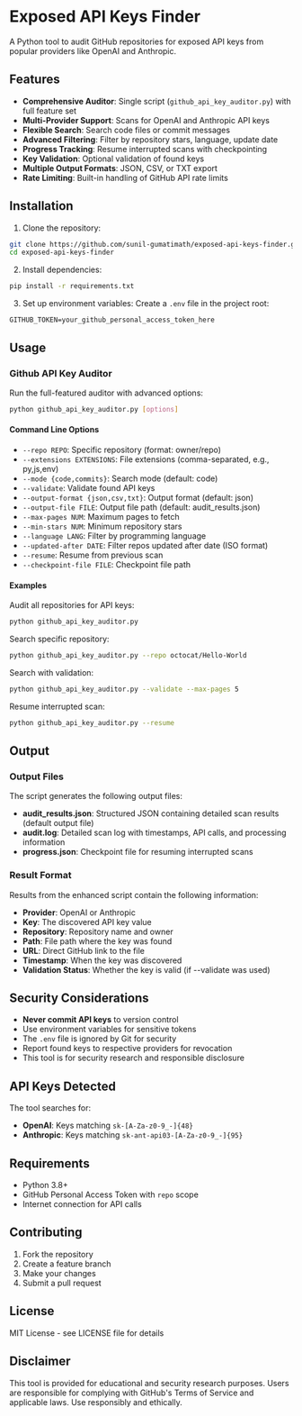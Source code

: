 # Exposed API Keys Finder

A Python tool to audit GitHub repositories for exposed API keys from popular providers like OpenAI and Anthropic.

## Features

- **Comprehensive Auditor**: Single script (`github_api_key_auditor.py`) with full feature set
- **Multi-Provider Support**: Scans for OpenAI and Anthropic API keys
- **Flexible Search**: Search code files or commit messages
- **Advanced Filtering**: Filter by repository stars, language, update date
- **Progress Tracking**: Resume interrupted scans with checkpointing
- **Key Validation**: Optional validation of found keys
- **Multiple Output Formats**: JSON, CSV, or TXT export
- **Rate Limiting**: Built-in handling of GitHub API rate limits

## Installation

1. Clone the repository:

```bash
git clone https://github.com/sunil-gumatimath/exposed-api-keys-finder.git
cd exposed-api-keys-finder
```

2. Install dependencies:

```bash
pip install -r requirements.txt
```

3. Set up environment variables:
Create a `.env` file in the project root:

```
GITHUB_TOKEN=your_github_personal_access_token_here
```

## Usage

### Github API Key Auditor

Run the full-featured auditor with advanced options:

```bash
python github_api_key_auditor.py [options]
```

#### Command Line Options

- `--repo REPO`: Specific repository (format: owner/repo)
- `--extensions EXTENSIONS`: File extensions (comma-separated, e.g., py,js,env)
- `--mode {code,commits}`: Search mode (default: code)
- `--validate`: Validate found API keys
- `--output-format {json,csv,txt}`: Output format (default: json)
- `--output-file FILE`: Output file path (default: audit_results.json)
- `--max-pages NUM`: Maximum pages to fetch
- `--min-stars NUM`: Minimum repository stars
- `--language LANG`: Filter by programming language
- `--updated-after DATE`: Filter repos updated after date (ISO format)
- `--resume`: Resume from previous scan
- `--checkpoint-file FILE`: Checkpoint file path

#### Examples

Audit all repositories for API keys:

```bash
python github_api_key_auditor.py
```

Search specific repository:

```bash
python github_api_key_auditor.py --repo octocat/Hello-World
```

Search with validation:

```bash
python github_api_key_auditor.py --validate --max-pages 5
```

Resume interrupted scan:

```bash
python github_api_key_auditor.py --resume
```

## Output

### Output Files

The script generates the following output files:

- **audit_results.json**: Structured JSON containing detailed scan results (default output file)
- **audit.log**: Detailed scan log with timestamps, API calls, and processing information
- **progress.json**: Checkpoint file for resuming interrupted scans

### Result Format

Results from the enhanced script contain the following information:

- **Provider**: OpenAI or Anthropic
- **Key**: The discovered API key value
- **Repository**: Repository name and owner
- **Path**: File path where the key was found
- **URL**: Direct GitHub link to the file
- **Timestamp**: When the key was discovered
- **Validation Status**: Whether the key is valid (if --validate was used)

## Security Considerations

- **Never commit API keys** to version control
- Use environment variables for sensitive tokens
- The `.env` file is ignored by Git for security
- Report found keys to respective providers for revocation
- This tool is for security research and responsible disclosure

## API Keys Detected

The tool searches for:

- **OpenAI**: Keys matching `sk-[A-Za-z0-9_-]{48}`
- **Anthropic**: Keys matching `sk-ant-api03-[A-Za-z0-9_-]{95}`

## Requirements

- Python 3.8+
- GitHub Personal Access Token with `repo` scope
- Internet connection for API calls

## Contributing

1. Fork the repository
2. Create a feature branch
3. Make your changes
4. Submit a pull request

## License

MIT License - see LICENSE file for details

## Disclaimer

This tool is provided for educational and security research purposes. Users are responsible for complying with GitHub's Terms of Service and applicable laws. Use responsibly and ethically.
